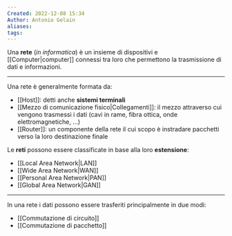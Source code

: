```yaml
---
Created: 2022-12-08 15:34
Author: Antonio Gelain
aliases: 
tags:
---
```


Una **rete** (*in informatica*) è un insieme di dispositivi e [[Computer|computer]] connessi tra loro che permettono la trasmissione di dati e informazioni.

---

Una rete  è generalmente formata da:
- [[Host]]: detti anche **sistemi terminali**
- [[Mezzo di comunicazione fisico|Collegamenti]]: il mezzo attraverso cui vengono trasmessi i dati (cavi in rame, fibra ottica, onde elettromagnetiche, ...)
- [[Router]]: un componente della rete il cui scopo è instradare pacchetti verso la loro destinazione finale

Le **reti** possono essere classificate in base alla loro **estensione**:
- [[Local Area Network|LAN]]
- [[Wide Area Network|WAN]]
- [[Personal Area Network|PAN]]
- [[Global Area Network|GAN]]

---

In una rete i dati possono essere trasferiti principalmente in due modi:
- [[Commutazione di circuito]]
- [[Commutazione di pacchetto]]